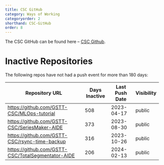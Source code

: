 ```yaml
---
title: CSC GitHub
category: Ways of Working
categoryorder: 2
shorthand: CSC-GitHub
order: 8
---
```


The CSC GitHub can be found here – <a href="https://github.com/GSTT-CSC/">CSC Github</a>.

# Inactive Repositories

The following repos have not had a push event for more than 180 days:

| Repository URL | Days Inactive | Last Push Date | Visibility |
| --- | --- | --- | --- |
| https://github.com/GSTT-CSC/MLOps-tutorial | 508 | 2023-04-17 | public |
| https://github.com/GSTT-CSC/SeriesMaker-AIDE | 373 | 2023-08-30 | public |
| https://github.com/GSTT-CSC/rsync-time-backup | 316 | 2023-10-26 | public |
| https://github.com/GSTT-CSC/TotalSegmentator-AIDE | 206 | 2024-02-13 | public |
